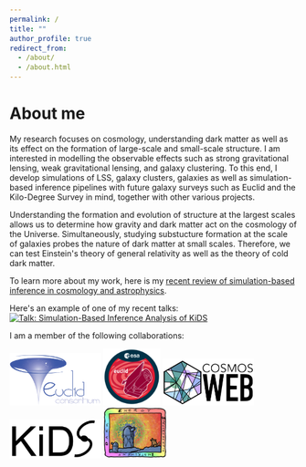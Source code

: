 ```yaml
---
permalink: /
title: ""
author_profile: true
redirect_from: 
  - /about/
  - /about.html
---
```


About me
==============

My research focuses on cosmology, understanding dark matter as well as its effect on the formation of large-scale and small-scale structure. I am interested in modelling the observable effects such as strong gravitational lensing, weak gravitational lensing, and galaxy clustering. To this end, I develop simulations of LSS, galaxy clusters, galaxies as well as simulation-based inference pipelines with future galaxy surveys such as Euclid and the Kilo-Degree Survey in mind, together with other various projects.

Understanding the formation and evolution of structure at the largest scales allows us to determine how gravity and dark matter act on the cosmology of the Universe. Simultaneously, studying substucture formation at the scale of galaxies probes the nature of dark matter at small scales. Therefore, we can test Einstein's theory of general relativity as well as the theory of cold dark matter.

To learn more about my work, here is my [recent review of simulation-based inference in cosmology and astrophysics](../files/2025-05-25_sbi-intro_sbi-galev_maximilian_von_wietersheim-kramsta.pdf).

Here's an example of one of my recent talks:
[![Talk: Simulation-Based Inference Analysis of KiDS](../images/video_thumbnail.png)](http://www.youtube.com/watch?v=Byihs5YaCMU "Simulation-Based Inference Analysis of KiDS")

I am a member of the following collaborations:

[<img src="../images/Euclid_consortium_logo.png" width="160" />](https://www.euclid-ec.org/)
[<img src="../images/Euclid_logo_pillars.png" width="100" />](https://www.cosmos.esa.int/web/euclid)
[<img src="../images/COSMOSWeb_logo.png" width="160" />](https://cosmos.astro.caltech.edu/page/cosmosweb)
[<img src="../images/KiDS_logo.jpg" width="160" />](https://kids.strw.leidenuniv.nl/)
[<img src="../images/NewDM_SpectroScopic_logo.jpg" width="110" />](https://www.desi.lbl.gov/)


